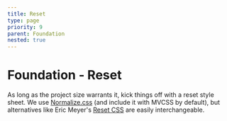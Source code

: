 ```yaml
---
title: Reset
type: page
priority: 9
parent: Foundation
nested: true
---
```


Foundation - Reset
==================

As long as the project size warrants it, kick things off with a reset style sheet. We use [Normalize.css][normalize] (and include it with MVCSS by default), but alternatives like Eric Meyer's [Reset CSS][meyer-reset] are easily interchangeable.

[normalize]: http://necolas.github.io/normalize.css/
[meyer-reset]: http://meyerweb.com/eric/tools/css/reset/reset.css
